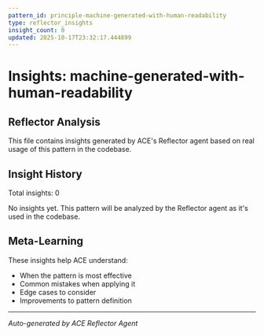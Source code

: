 ```yaml
---
pattern_id: principle-machine-generated-with-human-readability
type: reflector_insights
insight_count: 0
updated: 2025-10-17T23:32:17.444899
---
```

# Insights: machine-generated-with-human-readability

## Reflector Analysis

This file contains insights generated by ACE's Reflector agent based on real usage of this pattern in the codebase.

## Insight History

Total insights: 0

No insights yet. This pattern will be analyzed by the Reflector agent as it's used in the codebase.

## Meta-Learning

These insights help ACE understand:
- When the pattern is most effective
- Common mistakes when applying it
- Edge cases to consider
- Improvements to pattern definition

---

*Auto-generated by ACE Reflector Agent*
